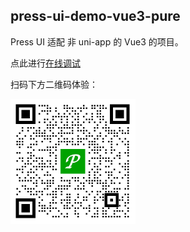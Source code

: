 ## press-ui-demo-vue3-pure

Press UI 适配 非 uni-app 的 Vue3 的项目。

点此进行[在线调试](https://stackblitz.com/~/github.com/novlan1/press-ui-demo-vue3-pure)

扫码下方二维码体验：

<img src="./image/demo-vue3-pure.gif" width="200" />
